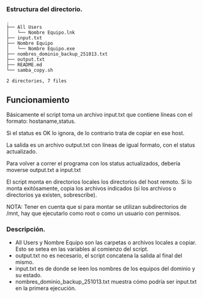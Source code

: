 ### Estructura del directorio.

~~~
.
├── All Users
│   └── Nombre Equipo.lnk
├── input.txt
├── Nombre Equipo
│   └── Nombre Equipo.exe
├── nombres_dominio_backup_251013.txt
├── output.txt
├── README.md
└── samba_copy.sh

2 directories, 7 files
~~~

## Funcionamiento

Básicamente el script toma un archivo input.txt que contiene líneas con el formato: hostaname,status.

Si el status es OK lo ignora, de lo contrario trata de copiar en ese host.

La salida es un archivo output.txt con líneas de igual formato, con el status actualizado.

Para volver a correr el programa con los status actualizados, debería moverse output.txt a input.txt

El script monta en directorios locales los directorios del host remoto. Si lo monta exitósamente, copia los archivos indicados (si los archivos o directorios ya existen, sobrescribe).

NOTA: Tener en cuenta que si para montar se utilizan subdirectorios de /mnt, hay que ejecutarlo como root o como un usuario con permisos. 

### Descripción.

* All Users y Nombre Equipo son las carpetas o archivos locales a copiar. Esto se setea en las variables al comienzo del script.
* output.txt no es necesario, el script concatena la salida al final del mismo.
* input.txt es de donde se leen los nombres de los equipos del dominio y su estado.
* nombres_dominio_backup_251013.txt muestra cómo podría ser input.txt en la primera ejecución.

